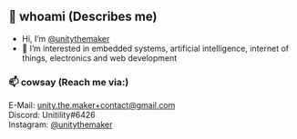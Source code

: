 ## 👋 whoami (Describes me)
- Hi, I’m [@unitythemaker](https://github.com/unitythemaker)
- 👀 I’m interested in embedded systems, artificial intelligence, internet of things, electronics and web development

### 📫 cowsay (Reach me via:)
E-Mail: unity.the.maker+contact@gmail.com<br/>
Discord: Unitility#6426<br/>
Instagram: <a href="https://www.instagram.com/unitythemaker/">@unitythemaker</a><br/>


<!---
- 🌱 I’m currently learning 
- 💞️ I’m looking to collaborate on ...
--->
